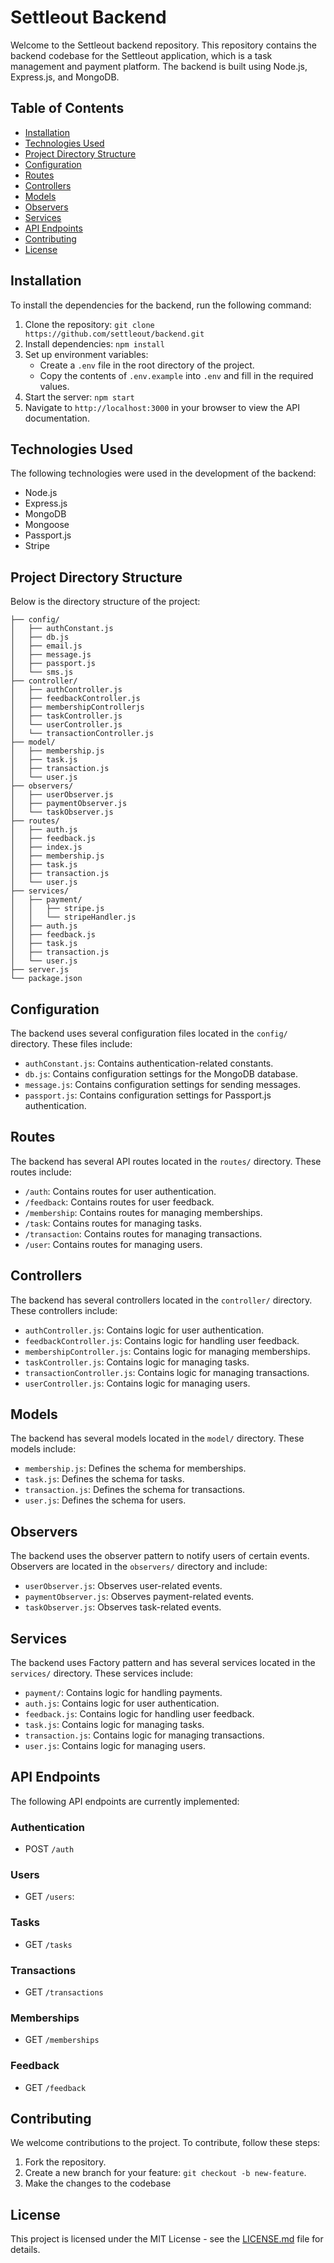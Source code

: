 # Settleout Backend

Welcome to the Settleout backend repository. This repository contains the backend codebase for the Settleout application, which is a task management and payment platform. The backend is built using Node.js, Express.js, and MongoDB.

## Table of Contents

- [Installation](#installation)
- [Technologies Used](#technologies-used)
- [Project Directory Structure](#project-directory-structure)
- [Configuration](#configuration)
- [Routes](#routes)
- [Controllers](#controllers)
- [Models](#models)
- [Observers](#observers)
- [Services](#services)
- [API Endpoints](#api-endpoints)
- [Contributing](#contributing)
- [License](#license)

## Installation

To install the dependencies for the backend, run the following command:

1. Clone the repository: `git clone https://github.com/settleout/backend.git`
2. Install dependencies: `npm install`
3. Set up environment variables:
    - Create a `.env` file in the root directory of the project.
    - Copy the contents of `.env.example` into `.env` and fill in the required values.
4. Start the server: `npm start`
5. Navigate to `http://localhost:3000` in your browser to view the API documentation.

## Technologies Used

The following technologies were used in the development of the backend:

- Node.js
- Express.js
- MongoDB
- Mongoose
- Passport.js
- Stripe


## Project Directory Structure

Below is the directory structure of the project:

```
├── config/
│   ├── authConstant.js
│   ├── db.js
│   ├── email.js
│   ├── message.js
│   ├── passport.js
│   └── sms.js
├── controller/
│   ├── authController.js
│   ├── feedbackController.js 
│   ├── membershipControllerjs
│   ├── taskController.js
│   └── userController.js
│   └── transactionController.js
├── model/
│   ├── membership.js
│   ├── task.js
│   ├── transaction.js
│   └── user.js
├── observers/
│   ├── userObserver.js
│   ├── paymentObserver.js
│   └── taskObserver.js
├── routes/
│   ├── auth.js
│   ├── feedback.js
│   ├── index.js
│   ├── membership.js
│   ├── task.js
│   ├── transaction.js
│   └── user.js
├── services/
│   ├── payment/
│   │   ├── stripe.js
│   │   └── stripeHandler.js
│   ├── auth.js
│   ├── feedback.js
│   ├── task.js
│   ├── transaction.js
│   └── user.js
├── server.js
└── package.json
```


## Configuration

The backend uses several configuration files located in the `config/` directory. These files include:

- `authConstant.js`: Contains authentication-related constants.
- `db.js`: Contains configuration settings for the MongoDB database.
- `message.js`: Contains configuration settings for sending messages.
- `passport.js`: Contains configuration settings for Passport.js authentication.


## Routes

The backend has several API routes located in the `routes/` directory. These routes include:

- `/auth`: Contains routes for user authentication.
- `/feedback`: Contains routes for user feedback.
- `/membership`: Contains routes for managing memberships.
- `/task`: Contains routes for managing tasks.
- `/transaction`: Contains routes for managing transactions.
- `/user`: Contains routes for managing users.


## Controllers

The backend has several controllers located in the `controller/` directory. These controllers include:

- `authController.js`: Contains logic for user authentication.
- `feedbackController.js`: Contains logic for handling user feedback.
- `membershipController.js`: Contains logic for managing memberships.
- `taskController.js`: Contains logic for managing tasks.
- `transactionController.js`: Contains logic for managing transactions.
- `userController.js`: Contains logic for managing users.


## Models

The backend has several models located in the `model/` directory. These models include:

- `membership.js`: Defines the schema for memberships.
- `task.js`: Defines the schema for tasks.
- `transaction.js`: Defines the schema for transactions.
- `user.js`: Defines the schema for users.


## Observers

The backend uses the observer pattern to notify users of certain events. Observers are located in the `observers/` directory and include:

- `userObserver.js`: Observes user-related events.
- `paymentObserver.js`: Observes payment-related events.
- `taskObserver.js`: Observes task-related events.


## Services

The backend uses Factory pattern and has several services located in the `services/` directory. These services include:

- `payment/`: Contains logic for handling payments.
- `auth.js`: Contains logic for user authentication.
- `feedback.js`: Contains logic for handling user feedback.
- `task.js`: Contains logic for managing tasks.
- `transaction.js`: Contains logic for managing transactions.
- `user.js`: Contains logic for managing users.


## API Endpoints

The following API endpoints are currently implemented:

### Authentication
- POST `/auth`

### Users
- GET `/users`:

### Tasks
- GET `/tasks`

### Transactions
- GET `/transactions`

### Memberships
- GET `/memberships`

### Feedback
- GET `/feedback`



## Contributing

We welcome contributions to the project. To contribute, follow these steps:

1. Fork the repository.
2. Create a new branch for your feature: `git checkout -b new-feature`.
3. Make the changes to the codebase


## License

This project is licensed under the MIT License - see the [LICENSE.md](LICENSE.md) file for details.
